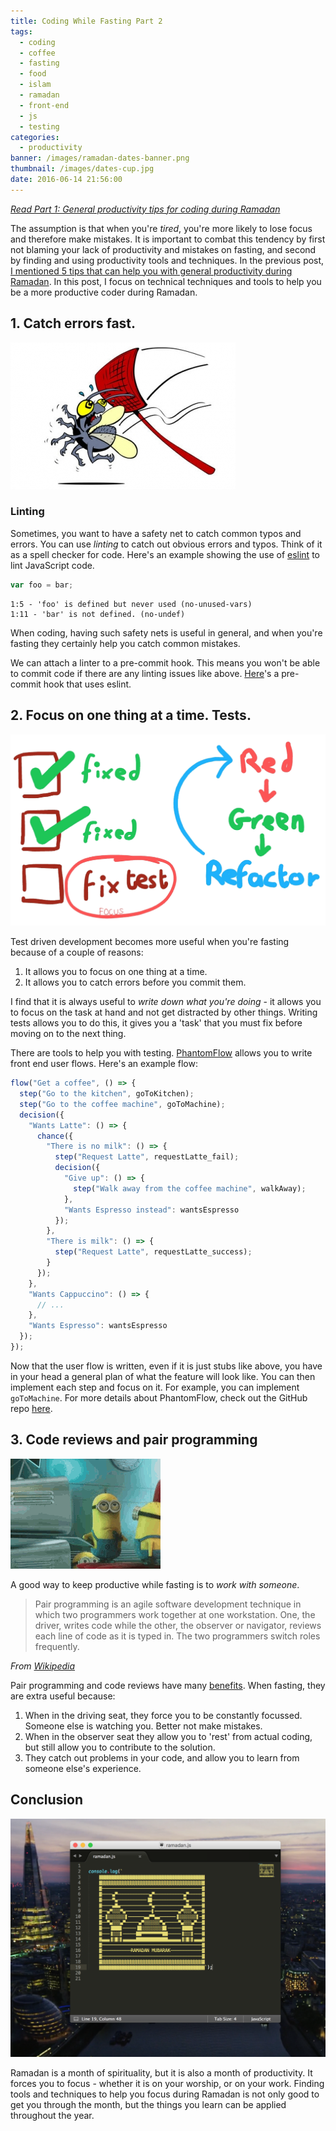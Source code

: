 ```yaml
---
title: Coding While Fasting Part 2
tags:
  - coding
  - coffee
  - fasting
  - food
  - islam
  - ramadan
  - front-end
  - js
  - testing
categories:
  - productivity
banner: /images/ramadan-dates-banner.png
thumbnail: /images/dates-cup.jpg
date: 2016-06-14 21:56:00
---
```


_[Read Part 1: General productivity tips for coding during Ramadan](/productivity/coding-while-fasting/)_

The assumption is that when you're _tired_, you're more likely to lose focus and therefore make mistakes. It is important to combat this tendency by first not blaming your lack of productivity and mistakes on fasting, and second by finding and using productivity tools and techniques. In the previous post, [I mentioned 5 tips that can help you with general productivity during Ramadan](/productivity/coding-while-fasting/). In this post, I focus on technical techniques and tools to help you be a more productive coder during Ramadan.

## 1. Catch errors fast.

![Squash 'em before they become a problem](/images/bugsquashing.jpg)

### Linting
Sometimes, you want to have a safety net to catch common typos and errors. You can use _linting_ to catch out obvious errors and typos. Think of it as a spell checker for code. Here's an example showing the use of [eslint](http://eslint.org/) to lint JavaScript code.

```js
var foo = bar;
```
```
1:5 - 'foo' is defined but never used (no-unused-vars)
1:11 - 'bar' is not defined. (no-undef)
```

When coding, having such safety nets is useful in general, and when you're fasting they certainly help you catch common mistakes.

We can attach a linter to a pre-commit hook. This means you won't be able to commit code if there are any linting issues like above. [Here](https://coderwall.com/p/zq8jlq/eslint-pre-commit-hook)'s a pre-commit hook that uses eslint.

## 2. Focus on one thing at a time. Tests.
![Tests make you focus!](/images/tests-focus.png)

Test driven development becomes more useful when you're fasting because of a couple of reasons:

1. It allows you to focus on one thing at a time.
2. It allows you to catch errors before you commit them.

I find that it is always useful to _write down what you're doing_ - it allows you to focus on the task at hand and not get distracted by other things. Writing tests allows you to do this, it gives you a 'task' that you must fix before moving on to the next thing.

There are tools to help you with testing. [PhantomFlow](https://github.com/Huddle/PhantomFlow) allows you to write front end user flows. Here's an example flow:

```js
flow("Get a coffee", () => {
  step("Go to the kitchen", goToKitchen);
  step("Go to the coffee machine", goToMachine);
  decision({
    "Wants Latte": () => {
      chance({
        "There is no milk": () => {
          step("Request Latte", requestLatte_fail);
          decision({
            "Give up": () => {
              step("Walk away from the coffee machine", walkAway);
            },
            "Wants Espresso instead": wantsEspresso
          });
        },
        "There is milk": () => {
          step("Request Latte", requestLatte_success);
        }
      });
    },
    "Wants Cappuccino": () => {
      // ...
    },
    "Wants Espresso": wantsEspresso
  });
});
```

Now that the user flow is written, even if it is just stubs like above, you have in your head a general plan of what the feature will look like. You can then implement each step and focus on it. For example, you can implement `goToMachine`. For more details about PhantomFlow, check out the GitHub repo [here](https://github.com/Huddle/PhantomFlow).

## 3. Code reviews and pair programming
![Pair programming](/images/minions-programming.gif)

A good way to keep productive while fasting is to _work with someone_.

>Pair programming is an agile software development technique in which two programmers work together at one workstation. One, the driver, writes code while the other, the observer or navigator, reviews each line of code as it is typed in. The two programmers switch roles frequently.

*From [Wikipedia](https://en.wikipedia.org/wiki/Pair_programming)*

Pair programming and code reviews have many [benefits](http://blog.codinghorror.com/pair-programming-vs-code-reviews/). When fasting, they are extra useful because:

1. When in the driving seat, they force you to be constantly focussed. Someone else is watching you. Better not make mistakes.
2. When in the observer seat they allow you to 'rest' from actual coding, but still allow you to contribute to the solution.
2. They catch out problems in your code, and allow you to learn from someone else's experience.

## Conclusion
![Ramdan Mubarak!](/images/ramadan-sublime-screenshot.png)

Ramadan is a month of spirituality, but it is also a month of productivity. It forces you to focus - whether it is on your worship, or on your work. Finding tools and techniques to help you focus during Ramadan is not only good to get you through the month, but the things you learn can be applied throughout the year.
